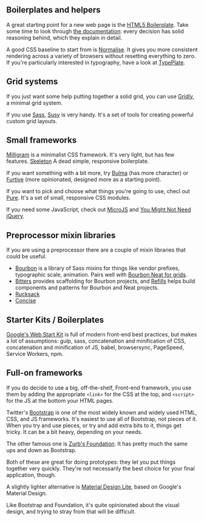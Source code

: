 ## Boilerplates and helpers

A great starting point for a new web page is the [HTML5 Boilerplate](https://html5boilerplate.com/). Take some time to look through [the documentation](https://github.com/h5bp/html5-boilerplate/blob/5.3.0/dist/doc/TOC.md): every decision has solid reasoning behind, which they explain in detail.

A good CSS baseline to start from is [Normalise](https://necolas.github.io/normalize.css/). It gives you more consistent rendering across a variety of browsers without resetting everything to zero. If you're particularly interested in typography, have a look at [TypePlate](http://typeplate.com/).

## Grid systems

If you just want some help putting together a solid grid, you can use [Gridly](http://ionicabizau.github.io/gridly/example/), a minimal grid system.

If you use [Sass](http://sass-lang.com/), [Susy](http://susy.oddbird.net/) is very handy. It's a set of tools for creating powerful custom grid layouts.

## Small frameworks

[Milligram](http://milligram.github.io/) is a minimalist CSS framework. It's very light, but has few features. [Skeleton](http://getskeleton.com/) A dead simple, responsive boilerplate.

If you want something with a bit more, try [Bulma](http://bulma.io/) (has more character) or [Furtive](http://furtive.co/) (more opinionated, designed more as a starting point).

If you want to pick and choose what things you're going to use, checl out [Pure](http://purecss.io/). It's a set of small, responsive CSS modules.

If you need some JavaScript, check out [MicroJS](http://microjs.com/) and [You Might Not Need jQuery](http://youmightnotneedjquery.com/).

## Preprocessor mixin libraries

If you are using a preprocessor there are a couple of mixin libraries that could be useful.

* [Bourbon](http://bourbon.io/) is a library of Sass mixins for things like vendor prefixes, typographic scale, animation. Pairs well with [Bourbon Neat for grids](http://neat.bourbon.io/).
* [Bitters](http://bitters.bourbon.io/) provides scaffolding for Bourbon projects, and [Refills](http://refills.bourbon.io/) helps build components and patterns for Bourbon and Neat projects.
* [Rucksack](http://simplaio.github.io/rucksack/)
* [Concise](http://concisecss.com/)

## Starter Kits / Boilerplates

[Google's Web Start Kit](https://developers.google.com/web/tools/starter-kit/) is full of modern front-end best practices, but makes a lot of assumptions: gulp, sass, concatenation and minification of CSS, concatenation and minification of JS, babel, browsersync, PageSpeed, Service Workers, npm.

## Full-on frameworks

If you do decide to use a big, off-the-shelf, Front-end framework, you use them by adding the appropriate `<link>` for the CSS at the top, and `<script>` for the JS at the bottom your HTML pages.

Twitter's [Bootstrap](http://getbootstrap.com/) is one of the most widely known and widely used HTML, CSS, and JS frameworks. It's easiest to use all of Bootstrap, not pieces of it. When you try and use pieces, or try and add extra bits to it, things get tricky. It can be a bit heavy, depending on your needs.

The other famous one is [Zurb's Foundation](http://foundation.zurb.com/). It has pretty much the same ups and down as Bootstrap.

Both of these are great for doing prototypes: they let you put things together very quickly. They're not necessarily the best choice for your final application, though.

A slightly lighter alternative is [Material Design Lite](http://www.getmdl.io/), based on Google's Material Design.

Like Bootstrap and Foundation, it's quite opinionated about the visual design, and trying to stray from that will be difficult.
